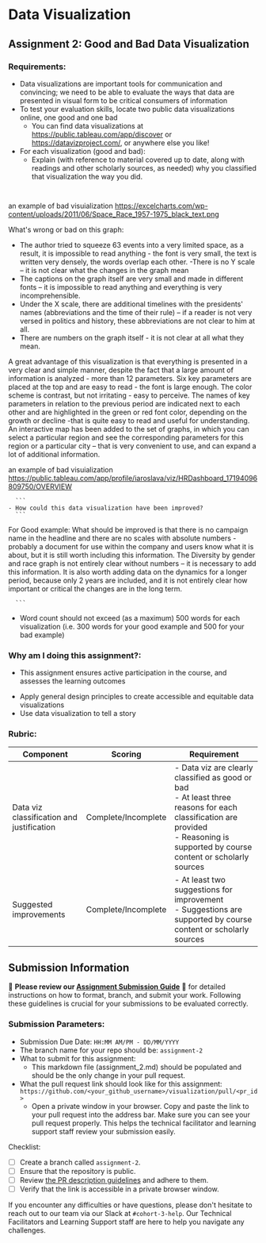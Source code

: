 # Data Visualization

## Assignment 2: Good and Bad Data Visualization

### Requirements:

- Data visualizations are important tools for communication and convincing; we need to be able to evaluate the ways that data are presented in visual form to be critical consumers of information 
- To test your evaluation skills, locate two public data visualizations online, one good and one bad  
    - You can find data visualizations at https://public.tableau.com/app/discover or https://datavizproject.com/, or anywhere else you like! 
- For each visualization (good and bad):  
    - Explain (with reference to material covered up to date, along with readings and other scholarly sources, as needed) why you classified that visualization the way you did.
      ```
    
an example of bad visuialization https://excelcharts.com/wp-content/uploads/2011/06/Space_Race_1957-1975_black_text.png

What's wrong or bad on this graph: 
- The author tried to squeeze 63 events into a very limited space, as a result, it is impossible to read anything - the font is very small, the text is written very densely, the words overlap each other. 
-There is no Y scale – it is not clear what the changes in the graph mean 
- The captions on the graph itself are very small and made in different fonts – it is impossible to read anything and everything is very incomprehensible. 
- Under the X scale, there are additional timelines with the presidents' names (abbreviations and the time of their rule) – if a reader is not very versed in politics and history, these abbreviations are not clear to him at all. 
- There are numbers on the graph itself - it is not clear at all what they mean. 


A great advantage of this visualization is that everything is presented in a very clear and simple manner, despite the fact that a large amount of information is analyzed - more than 12 parameters.
 Six key parameters are placed at the top and are easy to read - the font is large enough. The color scheme is contrast, but not irritating - easy to perceive.
 The names of key parameters in relation to the previous period are indicated next to each other and are highlighted in the green or red font color, depending on the growth or decline -that is quite easy to read and useful for understanding. 
 An interactive map has been added to the set of graphs, in which you can select a particular region and see the corresponding parameters for this region or a particular city – that is very convenient to use, and can expand a lot of additional information. 

an example of bad visuialization https://public.tableau.com/app/profile/iaroslava/viz/HRDashboard_17194096809750/OVERVIEW




      ```
    - How could this data visualization have been improved?  
      ```
      
For Good example:
     What should be improved is that there is no campaign name in the headline and there are no scales with absolute numbers - probably a document for use within the company and users know what it is about, but it is still worth including this information.
The Diversity by gender and race graph is not entirely clear without numbers – it is necessary to add this information.
 It is also worth adding data on the dynamics for a longer period, because only 2 years are included, and it is not entirely clear how important or critical the changes are in the long term.







      
      ```
- Word count should not exceed (as a maximum) 500 words for each visualization (i.e. 
300 words for your good example and 500 for your bad example)

### Why am I doing this assignment?:

- This assignment ensures active participation in the course, and assesses the learning outcomes
* Apply general design principles to create accessible and equitable data visualizations
* Use data visualization to tell a story

### Rubric:

| Component               | Scoring   | Requirement                                                 |
|-------------------------|-----------|-------------------------------------------------------------|
| Data viz classification and justification | Complete/Incomplete | - Data viz are clearly classified as good or bad<br />- At least three reasons for each classification are provided<br />- Reasoning is supported by course content or scholarly sources |
| Suggested improvements  | Complete/Incomplete | - At least two suggestions for improvement<br />- Suggestions are supported by course content or scholarly sources |

## Submission Information

🚨 **Please review our [Assignment Submission Guide](https://github.com/UofT-DSI/onboarding/blob/main/onboarding_documents/submissions.md)** 🚨 for detailed instructions on how to format, branch, and submit your work. Following these guidelines is crucial for your submissions to be evaluated correctly.

### Submission Parameters:
* Submission Due Date: `HH:MM AM/PM - DD/MM/YYYY`
* The branch name for your repo should be: `assignment-2`
* What to submit for this assignment:
    * This markdown file (assignment_2.md) should be populated and should be the only change in your pull request.
* What the pull request link should look like for this assignment: `https://github.com/<your_github_username>/visualization/pull/<pr_id>`
    * Open a private window in your browser. Copy and paste the link to your pull request into the address bar. Make sure you can see your pull request properly. This helps the technical facilitator and learning support staff review your submission easily.

Checklist:
- [ ] Create a branch called `assignment-2`.
- [ ] Ensure that the repository is public.
- [ ] Review [the PR description guidelines](https://github.com/UofT-DSI/onboarding/blob/main/onboarding_documents/submissions.md#guidelines-for-pull-request-descriptions) and adhere to them.
- [ ] Verify that the link is accessible in a private browser window.

If you encounter any difficulties or have questions, please don't hesitate to reach out to our team via our Slack at `#cohort-3-help`. Our Technical Facilitators and Learning Support staff are here to help you navigate any challenges.
